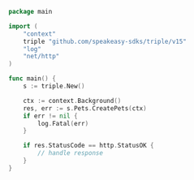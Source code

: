 <!-- Start SDK Example Usage [usage] -->
```go
package main

import (
	"context"
	triple "github.com/speakeasy-sdks/triple/v15"
	"log"
	"net/http"
)

func main() {
	s := triple.New()

	ctx := context.Background()
	res, err := s.Pets.CreatePets(ctx)
	if err != nil {
		log.Fatal(err)
	}

	if res.StatusCode == http.StatusOK {
		// handle response
	}
}

```
<!-- End SDK Example Usage [usage] -->